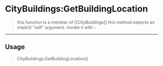 # CityBuildings:GetBuildingLocation
> this function is a member of [[CityBuildings]]
> this method expects an implicit "self" argument. invoke it with `:`
-----
## Usage
> CityBuildings:GetBuildingLocation()
